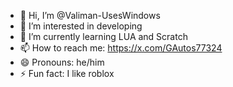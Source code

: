 - 👋 Hi, I’m @Valiman-UsesWindows
- 👀 I’m interested in developing
- 🌱 I’m currently learning LUA and Scratch
- 📫 How to reach me: https://x.com/GAutos77324
- 😄 Pronouns: he/him
- ⚡ Fun fact: I like roblox

<!---
Valiman-UsesWindows/Valiman-UsesWindows is a ✨ special ✨ repository because its `README.md` (this file) appears on your GitHub profile.
You can click the Preview link to take a look at your changes.
--->

